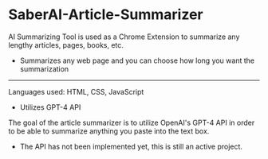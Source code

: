 # SaberAI-Article-Summarizer
AI Summarizing Tool is used as a Chrome Extension to summarize any lengthy articles, pages, books, etc.
* Summarizes any web page and you can choose how long you want the summarization 
- - - 

Languages used: HTML, CSS, JavaScript
- Utilizes GPT-4 API


The goal of the article summarizer is to utilize OpenAI's GPT-4 API in order to be able to summarize anything you paste into the text box.

* The API has not been implemented yet, this is still an active project.

